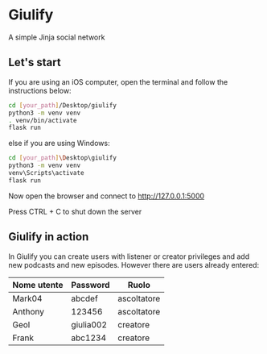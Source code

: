 # Giulify
A simple Jinja social network

## Let's start

If you are using an iOS computer, open the terminal and follow the instructions below:

```sh
cd [your_path]/Desktop/giulify
python3 -m venv venv
. venv/bin/activate
flask run
```

else if you are using Windows:

```sh
cd [your_path]\Desktop\giulify
python3 -m venv venv
venv\Scripts\activate
flask run
```

Now open the browser and connect to http://127.0.0.1:5000

Press CTRL + C to shut down the server


## Giulify in action

In Giulify you can create users with listener or creator privileges and add new podcasts and new episodes. However there are users already entered:

| Nome utente | Password | Ruolo |
| ------ | ------ | ------ |
| Mark04 | abcdef | ascoltatore |
| Anthony | 123456 | ascoltatore |
| Geol | giulia002 | creatore |
| Frank | abc1234 | creatore |

